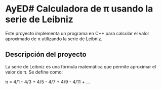 # AyED# Calculadora de π usando la serie de Leibniz

Este proyecto implementa un programa en C++ para calcular el valor aproximado de π utilizando la serie de Leibniz.

## Descripción del proyecto

La serie de Leibniz es una fórmula matemática que permite aproximar el valor de π. Se define como:

π = 4/1 - 4/3 + 4/5 - 4/7 + 4/9 - 4/11 + ...

